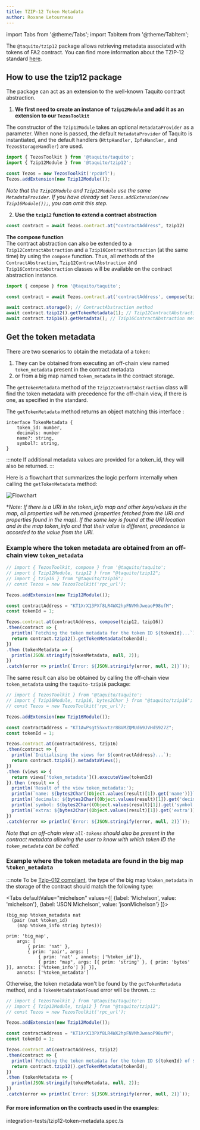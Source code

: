 ```yaml
---
title: TZIP-12 Token Metadata
author: Roxane Letourneau
---
```


import Tabs from '@theme/Tabs';
import TabItem from '@theme/TabItem';

The `@taquito/tzip12` package allows retrieving metadata associated with tokens of FA2 contract. You can find more information about the TZIP-12 standard [here](https://gitlab.com/tzip/tzip/-/blob/master/proposals/tzip-12/tzip-12.md).

## How to use the tzip12 package

The package can act as an extension to the well-known Taquito contract abstraction. 

1. **We first need to create an instance of `Tzip12Module` and add it as an extension to our `TezosToolkit`**

The constructor of the `Tzip12Module` takes an optional `MetadataProvider` as a parameter. When none is passed, the default `MetadataProvider` of Taquito is instantiated, and the default handlers (`HttpHandler,` `IpfsHandler,` and `TezosStorageHandler`) are used.

```js
import { TezosToolkit } from '@taquito/taquito';
import { Tzip12Module } from '@taquito/tzip12';

const Tezos = new TezosToolkit('rpcUrl');
Tezos.addExtension(new Tzip12Module());

```

*Note that the `Tzip16Module` and `Tzip12Module` use the same `MetadataProvider`. If you have already set `Tezos.addExtension(new Tzip16Module());`, you can omit this step.*

2. **Use the `tzip12` function to extend a contract abstraction**

```js
const contract = await Tezos.contract.at("contractAddress", tzip12)
```

**The compose function**  
The contract abstraction can also be extended to a `Tzip12ContractAbstraction` and a `Tzip16ContractAbstraction` (at the same time) by using the `compose` function. 
Thus, all methods of the `ContractAbstraction`, `Tzip12ContractAbstraction` and `Tzip16ContractAbstraction` classes will be available on the contract abstraction instance.

```js
import { compose } from '@taquito/taquito';

const contract = await Tezos.contract.at('contractAddress', compose(tzip16, tzip12));

await contract.storage(); // ContractAbstraction method
await contract.tzip12().getTokenMetadata(1); // Tzip12ContractAbstraction method
await contract.tzip16().getMetadata(); // Tzip16ContractAbstraction method
```

## Get the token metadata

There are two scenarios to obtain the metadata of a token:
1. They can be obtained from executing an off-chain view named `token_metadata` present in the contract metadata
2. or from a big map named `token_metadata` in the contract storage. 

The `getTokenMetadata` method of the `Tzip12ContractAbstraction` class will find the token metadata with precedence for the off-chain view, if there is one, as specified in the standard.

The `getTokenMetadata` method returns an object matching this interface :
```
interface TokenMetadata {
    token_id: number,
    decimals: number
    name?: string,
    symbol?: string,
}
```

:::note
If additional metadata values are provided for a token_id, they will also be returned.
:::

Here is a flowchart that summarizes the logic perform internally when calling the `getTokenMetadata` method:

![Flowchart](/img/FlowchartGetTokenMetadata.png)

**Note: If there is a URI in the token_info map and other keys/values in the map, all properties will be returned (properties fetched from the URI and properties found in the map). If the same key is found at the URI location and in the map token_info and that their value is different, precedence is accorded to the value from the URI.*

### Example where the token metadata are obtained from an off-chain view `token_metadata`

```js live noInline
// import { TezosToolkit, compose } from '@taquito/taquito';
// import { Tzip12Module, tzip12 } from "@taquito/tzip12";
// import { tzip16 } from "@taquito/tzip16";
// const Tezos = new TezosToolkit('rpc_url');

Tezos.addExtension(new Tzip12Module());

const contractAddress = "KT1XrX13PXf8LR4WX2hpFNVMhJweaoP98ufM";
const tokenId = 1;

Tezos.contract.at(contractAddress, compose(tzip12, tzip16))
.then(contract => {
  println(`Fetching the token metadata for the token ID ${tokenId}...`);
  return contract.tzip12().getTokenMetadata(tokenId);
})
.then (tokenMetadata => {
  println(JSON.stringify(tokenMetadata, null, 2));
})
.catch(error => println(`Error: ${JSON.stringify(error, null, 2)}`));
```

The same result can also be obtained by calling the off-chain view `token_metadata` using the `taquito-tzip16` package:

```js live noInline
// import { TezosToolkit } from '@taquito/taquito';
// import { Tzip16Module, tzip16, bytes2Char } from "@taquito/tzip16";
// const Tezos = new TezosToolkit('rpc_url');

Tezos.addExtension(new Tzip16Module());

const contractAddress = "KT1AwPsgt55xvtzr8BVMZQMUd69JVHdS927Z";
const tokenId = 1;

Tezos.contract.at(contractAddress, tzip16)
.then(contract => {
  println(`Initialising the views for ${contractAddress}...`);
  return contract.tzip16().metadataViews();
})
.then (views => {
  return views['token_metadata']().executeView(tokenId)
}).then (result => {
  println('Result of the view token_metadata:');
  println(`name: ${bytes2Char((Object.values(result)[1]).get('name'))}`);
  println(`decimals: ${bytes2Char((Object.values(result)[1]).get('decimals'))}`);
  println(`symbol: ${bytes2Char((Object.values(result)[1]).get('symbol'))}`);
  println(`extra: ${bytes2Char((Object.values(result)[1]).get('extra'))}`);
})
.catch(error => println(`Error: ${JSON.stringify(error, null, 2)}`));
```

*Note that an off-chain view `all-tokens` should also be present in the contract metadata allowing the user to know with which token ID the `token_metadata` can be called.*
### Example where the token metadata are found in the big map `%token_metadata`

:::note
To be [Tzip-012 compliant](https://gitlab.com/tzip/tzip/-/blob/master/proposals/tzip-12/tzip-12.md#token-metadata-storage-access), the type of the big map `%token_metadata` in the storage of the contract should match the following type:


<Tabs
  defaultValue="michelson"
  values={[
    {label: 'Michelson', value: 'michelson'}, 
    {label: 'JSON Michelson', value: 'jsonMichelson'}
    ]}>
  <TabItem value="michelson">


```
(big_map %token_metadata nat
  (pair (nat %token_id)
    (map %token_info string bytes)))
```

  </TabItem>
  <TabItem value="jsonMichelson">

```
prim: 'big_map',
    args: [
        { prim: 'nat' }, 
        { prim: 'pair', args: [
            { prim: 'nat' , annots: ['%token_id']}, 
            { prim: "map", args: [{ prim: 'string' }, { prim: 'bytes' }], annots: ['%token_info'] }] }],
    annots: ['%token_metadata']
```

  </TabItem>
</Tabs>  

Otherwise, the token metadata won't be found by the `getTokenMetadata` method, and a `TokenMetadataNotFound` error will be thrown.
:::

```js live noInline
// import { TezosToolkit } from '@taquito/taquito';
// import { Tzip12Module, tzip12 } from "@taquito/tzip12";
// const Tezos = new TezosToolkit('rpc_url');

Tezos.addExtension(new Tzip12Module());

const contractAddress = "KT1XrX13PXf8LR4WX2hpFNVMhJweaoP98ufM";
const tokenId = 1;

Tezos.contract.at(contractAddress, tzip12)
.then(contract => {
  println(`Fetching the token metadata for the token ID ${tokenId} of ${contractAddress}...`);
  return contract.tzip12().getTokenMetadata(tokenId);
})
.then (tokenMetadata => {
  println(JSON.stringify(tokenMetadata, null, 2));
})
.catch(error => println(`Error: ${JSON.stringify(error, null, 2)}`));
```

#### For more information on the contracts used in the examples: 

integration-tests/tzip12-token-metadata.spec.ts
